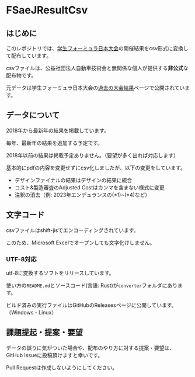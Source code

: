 # FSaeJResultCsv

## はじめに

このレポジトリでは、[学生フォーミュラ日本大会](https://www.jsae.or.jp/formula/)の開催結果をcsv形式に変換して配布しています。

csvファイルは、公益社団法人自動車技術会と無関係な個人が提供する**非公式**な配布物です。

元データは学生フォーミュラ日本大会の[過去の大会結果](https://www.jsae.or.jp/formula/past-result/)ページで公開されています。

## データについて

2018年から最新年の結果を掲載しています。

毎年、最新年の結果を追加する予定です。

2018年以前の結果は掲載予定ありません。（要望が多く出れば対応します）

基本的にpdfの内容を変更せずにcsv化しましたが、以下の変更をしています。

- デザインファイナルの結果はデザインの結果に統合
- コスト&製造審査のAdjusted Costはカンマを含まない様式に変更
- 注釈の消去（例: 2023年エンデュランスの(\*1)~(\*4)など）

## 文字コード

csvファイルはshift-jisでエンコーディングされています。

このため、Microsoft Excelでオープンしても文字化けしません。

### UTF-8対応

utf-8に変換するソフトをリリースしています。

使い方の`README.md`とソースコード(言語: Rust)が`converter`フォルダにあります。

ビルド済みの実行ファイルはGitHubのReleasesページに公開しています。（Windows・Linux）

## 課題提起・提案・要望

データの誤りに気がついた場合や、配布のやり方に対する提案・要望は、GitHub Issueに投稿頂けますと幸いです。

Pull Requestは作成しないようにしてください。
